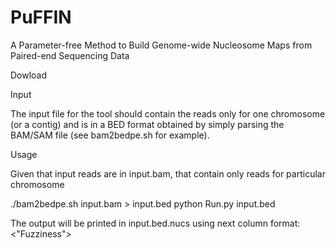 # PuFFIN
A Parameter-free Method to Build Genome-wide Nucleosome Maps from Paired-end Sequencing Data

Dowload


Input

The input file for the tool should contain the reads only for one chromosome (or a contig) and is in a BED format obtained by simply parsing the BAM/SAM file (see bam2bedpe.sh for example).

Usage

Given that input reads are in input.bam, that contain only reads for particular chromosome

./bam2bedpe.sh input.bam > input.bed
python Run.py input.bed

The output will be printed in input.bed.nucs using next column format:
<Position of the nucleosome center> <width of the peak> <confidence score> <"Fuzziness"> <Level of the curve that was used to detect nucleosome >

